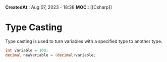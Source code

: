 **CreatedAt**:: Aug 07, 2023 - 18:38
**MOC**:: [[Csharp]]
# Type Casting

Type casting is used to turn variables with a specified type to another type. 
```csharp
int variable = 100;
decimal newVariable = (decimal)variable;
```